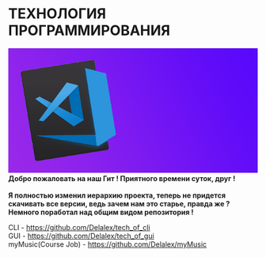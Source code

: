 # ТЕХНОЛОГИЯ ПРОГРАММИРОВАНИЯ
![](https://github.com/Delalex/tech_of_programming/blob/main/thumbnail.png)  
**Добро пожаловать на наш Гит ! Приятного времени суток, друг !** <br /> <br /> 
**Я полностью изменил иерархию  проекта, теперь не придется скачивать все версии, ведь зачем нам это старье, правда же ?**
**Немного поработал над общим видом репозитория !**

CLI - https://github.com/Delalex/tech_of_cli             
GUI - https://github.com/Delalex/tech_of_gui                    
myMusic(Course Job) - https://github.com/Delalex/myMusic
